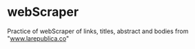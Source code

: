 # webScraper
Practice of webScraper of links, titles,  abstract and bodies from "www.larepublica.co"
